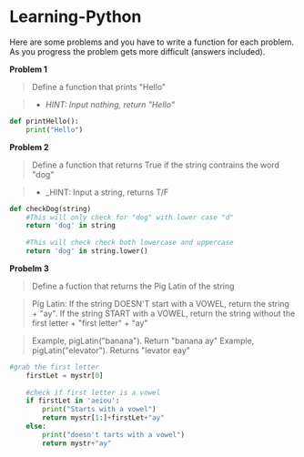 # Learning-Python

Here are some problems and you have to write a function for each problem. As you progress the problem gets more difficult (answers included).

**Problem 1**

>Define a function that prints "Hello"

>* _HINT: Input nothing, return "Hello"_

```python
def printHello():
    print("Hello")
```


**Problem 2**

>Define a function that returns True if the string contrains the word "dog"

>* _HINT: Input a string, returns T/F

```python
def checkDog(string)
    #This will only check for "dog" with lower case "d"
    return 'dog' in string
    
    #This will check check both lowercase and uppercase
    return 'dog' in string.lower()
```

**Probelm 3**

>Define a fuction that returns the Pig Latin of the string

>Pig Latin: 
> If the string DOESN'T start with a VOWEL, return the string + "ay". If the string START with a VOWEL, return the string without the first letter + "first letter" + "ay"

> Example, pigLatin("banana"). Return "banana ay"
> Example, pigLatin("elevator"). Returns "levator eay" 

```python
#grab the first letter
    firstLet = mystr[0]
    
    #check if first letter is a vowel 
    if firstLet in 'aeiou':
        print("Starts with a vowel")
        return mystr[1:]+firstLet+"ay"
    else:
        print("doesn't tarts with a vowel")
        return mystr+"ay"
```
